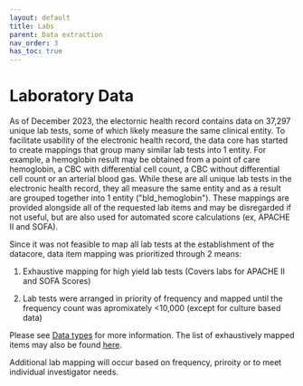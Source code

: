 ```yaml
---
layout: default
title: Labs
parent: Data extraction
nav_order: 3
has_toc: true
---
```


# Laboratory Data
As of December 2023, the electornic health record contains data on 37,297 unique lab tests, some of which likely measure the same clinical entity. To facilitate usability of the electronic health record, the data core has started to create mappings that group many similar lab tests into 1 entity. For example, a hemoglobin result may be obtained from a point of care hemoglobin, a CBC with differential cell count, a CBC without differential cell count or an arterial blood gas. While these are all unique lab tests in the electronic health record, they all measure the same entity and as a result are grouped together into 1 entity ("bld_hemoglobin"). These mappings are provided alongside all of the requested lab items and may be disregarded if not useful, but are also used for automated score calculations (ex, APACHE II and SOFA).

Since it was not feasible to map all lab tests at the establishment of the datacore, data item mapping was prioritized through 2 means:
1. Exhaustive mapping for high yield lab tests (Covers labs for APACHE II and SOFA Scores)
  
2. Lab tests were arranged in priority of frequency and mapped until the frequency count was apromixately <10,000 (except for culture based data)

Please see [Data types](https://andrewmichelson.github.io/WUSTL-CCDM/datatypes/datatypes.html) for more information. The list of exhaustively mapped items may also be found [here](https://andrewmichelson.github.io/WUSTL-CCDM/datatypes/12-2023-exhaustivelymappeditems.xlsx).

Additional lab mapping will occur based on frequency, priroity or to meet individual investigator needs. 
